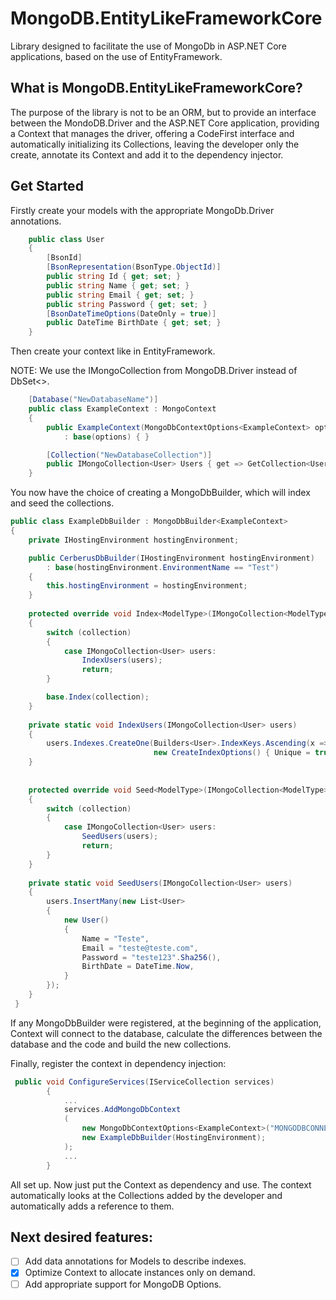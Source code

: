 # MongoDB.EntityLikeFrameworkCore
Library designed to facilitate the use of MongoDb in ASP.NET Core applications, based on the use of EntityFramework.


## What is MongoDB.EntityLikeFrameworkCore?
The purpose of the library is not to be an ORM, but to provide an interface between the MondoDB.Driver and the ASP.NET Core application, providing a Context that manages the driver, offering a CodeFirst interface and automatically initializing its Collections, leaving the developer only the create, annotate its Context and add it to the dependency injector.

## Get Started

Firstly create your models with the appropriate MongoDb.Driver annotations.

```cs
    public class User
    {
        [BsonId]
        [BsonRepresentation(BsonType.ObjectId)]
        public string Id { get; set; }
        public string Name { get; set; }
        public string Email { get; set; }
        public string Password { get; set; }
        [BsonDateTimeOptions(DateOnly = true)]
        public DateTime BirthDate { get; set; }
    }
```

Then create your context like in EntityFramework.

NOTE: We use the IMongoCollection from MongoDB.Driver instead of DbSet<>.

```cs
    [Database("NewDatabaseName")]
    public class ExampleContext : MongoContext
    {
        public ExampleContext(MongoDbContextOptions<ExampleContext> options)
            : base(options) { }

        [Collection("NewDatabaseCollection")]
        public IMongoCollection<User> Users { get => GetCollection<User>(); }
    }
```

You now have the choice of creating a MongoDbBuilder, which will index and seed the collections.

```cs
public class ExampleDbBuilder : MongoDbBuilder<ExampleContext>
{
    private IHostingEnvironment hostingEnvironment;

    public CerberusDbBuilder(IHostingEnvironment hostingEnvironment)
        : base(hostingEnvironment.EnvironmentName == "Test")
    {
        this.hostingEnvironment = hostingEnvironment;
    }
    
    protected override void Index<ModelType>(IMongoCollection<ModelType> collection)
    {
        switch (collection)
        {
            case IMongoCollection<User> users:
                IndexUsers(users);
                return;
        }

        base.Index(collection);
    }
    
    private static void IndexUsers(IMongoCollection<User> users)
    {
        users.Indexes.CreateOne(Builders<User>.IndexKeys.Ascending(x => x.Email),
                                new CreateIndexOptions() { Unique = true });
    }
    
    
    protected override void Seed<ModelType>(IMongoCollection<ModelType> collection)
    {
        switch (collection)
        {
            case IMongoCollection<User> users:
                SeedUsers(users);
                return;
        }
    }
    
    private static void SeedUsers(IMongoCollection<User> users)
    {
        users.InsertMany(new List<User>
        {
            new User()
            {
                Name = "Teste",
                Email = "teste@teste.com",
                Password = "teste123".Sha256(),
                BirthDate = DateTime.Now,
            }
        });
    }
 }
```

If any MongoDbBuilder were registered, at the beginning of the application, Context will connect to the database, calculate the differences between the database and the code and build the new collections.

Finally, register the context in dependency injection:

```cs
 public void ConfigureServices(IServiceCollection services)
        {
            ...
            services.AddMongoDbContext
            (
                new MongoDbContextOptions<ExampleContext>("MONGODBCONNECTIONSTRING"),
                new ExampleDbBuilder(HostingEnvironment);
            );
            ...
        }
```

All set up.
Now just put the Context as dependency and use. The context automatically looks at the Collections added by the developer and automatically adds a reference to them.

## Next desired features:

- [ ] Add data annotations for Models to describe indexes.
- [x] Optimize Context to allocate instances only on demand.
- [ ] Add appropriate support for MongoDB Options.
